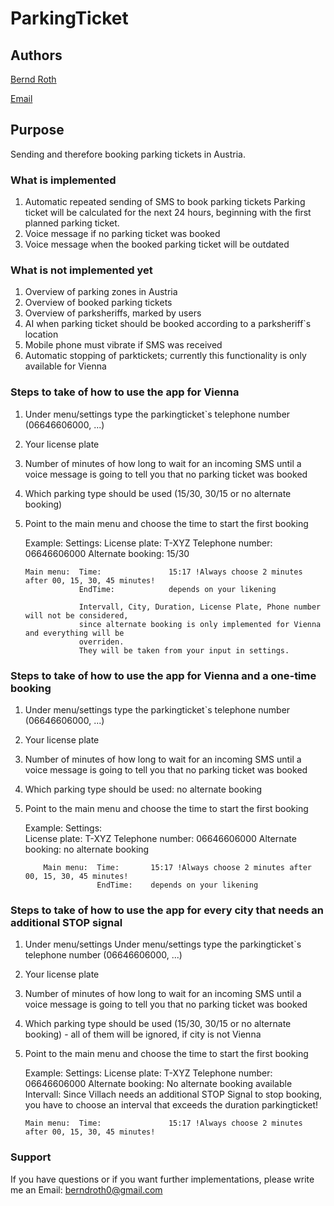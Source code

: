 # ParkingTicket
## Authors
[Bernd Roth](https://github.com/bernd-roth/ParkingTicket)

[Email](berndroth0@gmail.com)

## Purpose
Sending and therefore booking parking tickets in Austria.

### What is implemented
1. Automatic repeated sending of SMS to book parking tickets
   Parking ticket will be calculated for the next 24 hours, beginning with the first planned
   parking ticket.
2. Voice message if no parking ticket was booked
3. Voice message when the booked parking ticket will be outdated

### What is not implemented yet
1. Overview of parking zones in Austria
2. Overview of booked parking tickets
3. Overview of parksheriffs, marked by users
4. AI when parking ticket should be booked according to a parksheriff`s location
5. Mobile phone must vibrate if SMS was received
6. Automatic stopping of parktickets; currently this functionality is only available for Vienna

### Steps to take of how to use the app for Vienna
1.  Under menu/settings type the parkingticket`s telephone number (06646606000, ...)
2.  Your license plate
3.  Number of minutes of how long to wait for an incoming SMS until a voice message is going to tell
    you that no parking ticket was booked
4.  Which parking type should be used (15/30, 30/15 or no alternate booking)
5.  Point to the main menu and choose the time to start the first booking
    
    Example: 
        Settings:   License plate:      T-XYZ
                    Telephone number:   06646606000
                    Alternate booking:  15/30
    
        Main menu:  Time:               15:17 !Always choose 2 minutes after 00, 15, 30, 45 minutes!
                    EndTime:            depends on your likening
    
                    Intervall, City, Duration, License Plate, Phone number will not be considered,
                    since alternate booking is only implemented for Vienna and everything will be
                    overriden.
                    They will be taken from your input in settings.

### Steps to take of how to use the app for Vienna and a one-time booking
1.  Under menu/settings type the parkingticket`s telephone number (06646606000, ...)
2.  Your license plate
3.  Number of minutes of how long to wait for an incoming SMS until a voice message is going to tell
    you that no parking ticket was booked
4.  Which parking type should be used: no alternate booking
5.  Point to the main menu and choose the time to start the first booking

    Example:
        Settings:   
            License plate:      T-XYZ
            Telephone number:   06646606000
            Alternate booking:  no alternate booking

            Main menu:  Time:       15:17 !Always choose 2 minutes after 00, 15, 30, 45 minutes!
                        EndTime:    depends on your likening

### Steps to take of how to use the app for every city that needs an additional STOP signal
1.  Under menu/settings Under menu/settings type the parkingticket`s telephone number (06646606000, ...)
2.  Your license plate
3.  Number of minutes of how long to wait for an incoming SMS until a voice message is going to tell
    you that no parking ticket was booked
4.  Which parking type should be used (15/30, 30/15 or no alternate booking) - all of them will be
    ignored, if city is not Vienna
5.  Point to the main menu and choose the time to start the first booking

    Example:
        Settings:   License plate:      T-XYZ
                    Telephone number:   06646606000
                    Alternate booking:  No alternate booking available
        Intervall:  Since Villach needs an additional STOP Signal to stop booking,
                    you have to choose an interval that exceeds the duration parkingticket!

        Main menu:  Time:               15:17 !Always choose 2 minutes after 00, 15, 30, 45 minutes!

### Support
If you have questions or if you want further implementations,
please write me an Email: berndroth0@gmail.com